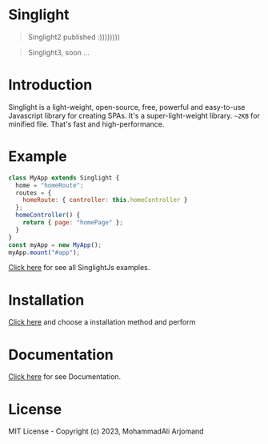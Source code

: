 # Singlight
> Singlight2 published :))))))))

> Singlight3, soon ...

# Introduction
Singlight is a light-weight, open-source, free, powerful and easy-to-use Javascript library for creating SPAs. It's a super-light-weight library. `~2KB` for minified file. That's fast and high-performance.
# Example
```js
class MyApp extends Singlight {
  home = "homeRoute";
  routes = {
    homeRoute: { controller: this.homeController }
  };
  homeController() {
    return { page: "homePage" };
  }
}
const myApp = new MyApp();
myApp.mount("#app");
```
[Click here](https://github.com/mohammadali-arjomand/singlightjs-examples) for see all SinglightJs examples.

# Installation
[Click here](https://github.com/mohammadali-arjomand/singlightjs/wiki/Installation) and choose a installation method and perform

# Documentation
[Click here](https://github.com/mohammadali-arjomand/singlightjs/wiki) for see Documentation.

# License
MIT License - Copyright (c) 2023, MohammadAli Arjomand
